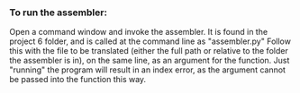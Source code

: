 ### To run the assembler:
Open a command window and invoke the assembler.
It is found in the project 6 folder, and is called at the command line as "assembler.py"
Follow this with the file to be translated (either the full path or relative to the folder the assembler is in), on the same line, as an argument for 
the function. Just "running" the program will result in an index error, as the argument cannot be passed into the function this way.